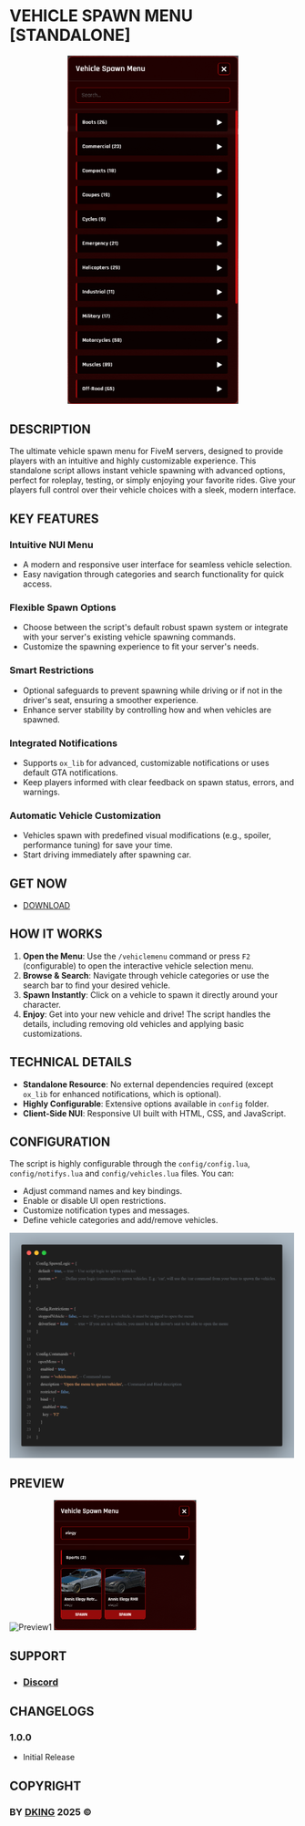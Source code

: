 # VEHICLE SPAWN MENU [STANDALONE]

<div align="center">
<img src="./images/thumb.png" alt="thumb" width="300px" />
</div>

## DESCRIPTION

The ultimate vehicle spawn menu for FiveM servers, designed to provide players with an intuitive and highly customizable experience. This standalone script allows instant vehicle spawning with advanced options, perfect for roleplay, testing, or simply enjoying your favorite rides. Give your players full control over their vehicle choices with a sleek, modern interface.

## KEY FEATURES

### **Intuitive NUI Menu**
- A modern and responsive user interface for seamless vehicle selection.
- Easy navigation through categories and search functionality for quick access.

### **Flexible Spawn Options**
- Choose between the script's default robust spawn system or integrate with your server's existing vehicle spawning commands.
- Customize the spawning experience to fit your server's needs.

### **Smart Restrictions**
- Optional safeguards to prevent spawning while driving or if not in the driver's seat, ensuring a smoother experience.
- Enhance server stability by controlling how and when vehicles are spawned.

### **Integrated Notifications**
- Supports `ox_lib` for advanced, customizable notifications or uses default GTA notifications.
- Keep players informed with clear feedback on spawn status, errors, and warnings.

### **Automatic Vehicle Customization**
- Vehicles spawn with predefined visual modifications (e.g., spoiler, performance tuning) for save your time.
- Start driving immediately after spawning car.

## GET NOW

* [DOWNLOAD](https://dking.tebex.io/package/7065811)

## HOW IT WORKS

1.  **Open the Menu**: Use the `/vehiclemenu` command or press `F2` (configurable) to open the interactive vehicle selection menu.
2.  **Browse & Search**: Navigate through vehicle categories or use the search bar to find your desired vehicle.
3.  **Spawn Instantly**: Click on a vehicle to spawn it directly around your character.
4.  **Enjoy**: Get into your new vehicle and drive! The script handles the details, including removing old vehicles and applying basic customizations.

## TECHNICAL DETAILS

- **Standalone Resource**: No external dependencies required (except `ox_lib` for enhanced notifications, which is optional).
- **Highly Configurable**: Extensive options available in `config` folder.
- **Client-Side NUI**: Responsive UI built with HTML, CSS, and JavaScript.

## CONFIGURATION

The script is highly configurable through the `config/config.lua`, `config/notifys.lua` and `config/vehicles.lua` files. You can:

- Adjust command names and key bindings.
- Enable or disable UI open restrictions.
- Customize notification types and messages.
- Define vehicle categories and add/remove vehicles.

<div align="left">
<img src="./images/config.png" alt="config" width="500px" />
</div>

## PREVIEW

<div align="left">
<img src="./images/preview1.png" alt="Preview1" width="250px" />
<img src="./images/preview2.png" alt="Preview2" width="250px" />
</div>

## SUPPORT

* ### [Discord](https://discord.gg/Rw6vjcXspG)

## CHANGELOGS

### 1.0.0

* Initial Release

## COPYRIGHT

### BY [DKING](https://github.com/Dking07) 2025 ©